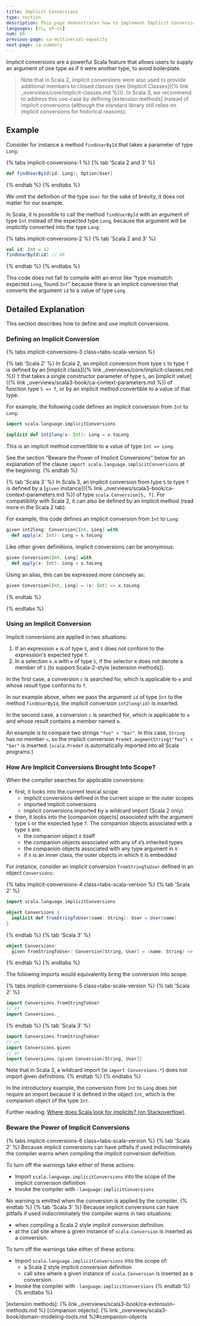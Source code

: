 ```yaml
---
title: Implicit Conversions
type: section
description: This page demonstrates how to implement Implicit Conversions in Scala.
languages: [ru, zh-cn]
num: 66
previous-page: ca-multiversal-equality
next-page: ca-summary
---
```


Implicit conversions are a powerful Scala feature that allows users to supply an argument
of one type as if it were another type, to avoid boilerplate.

> Note that in Scala 2, implicit conversions were also used to provide additional members
> to closed classes (see [Implicit Classes]({% link _overviews/core/implicit-classes.md %})).
> In Scala 3, we recommend to address this use-case by defining [extension methods] instead
> of implicit conversions (although the standard library still relies on implicit conversions
> for historical reasons).

## Example

Consider for instance a method `findUserById` that takes a parameter of type `Long`:

{% tabs implicit-conversions-1 %}
{% tab 'Scala 2 and 3' %}
~~~ scala
def findUserById(id: Long): Option[User]
~~~
{% endtab %}
{% endtabs %}

We omit the definition of the type `User` for the sake of brevity, it does not matter for
our example.

In Scala, it is possible to call the method `findUserById` with an argument of type `Int`
instead of the expected type `Long`, because the argument will be implicitly converted
into the type `Long`:

{% tabs implicit-conversions-2 %}
{% tab 'Scala 2 and 3' %}
~~~ scala
val id: Int = 42
findUserById(id) // OK
~~~
{% endtab %}
{% endtabs %}

This code does not fail to compile with an error like “type mismatch: expected `Long`,
found `Int`” because there is an implicit conversion that converts the argument `id`
to a value of type `Long`.

## Detailed Explanation

This section describes how to define and use implicit conversions.

### Defining an Implicit Conversion

{% tabs implicit-conversions-3 class=tabs-scala-version %}

{% tab 'Scala 2' %}
In Scala 2, an implicit conversion from type `S` to type `T` is defined by an
[implicit class]({% link _overviews/core/implicit-classes.md %}) `T` that takes
a single constructor parameter of type `S`, an
[implicit value]({% link _overviews/scala3-book/ca-context-parameters.md %}) of
function type `S => T`, or by an implicit method convertible to a value of that type.

For example, the following code defines an implicit conversion from `Int` to `Long`:

~~~ scala
import scala.language.implicitConversions

implicit def int2long(x: Int): Long = x.toLong
~~~

This is an implicit method convertible to a value of type `Int => Long`.

See the section “Beware the Power of Implicit Conversions” below for an
explanation of the clause `import scala.language.implicitConversions`
at the beginning.
{% endtab %}

{% tab 'Scala 3' %}
In Scala 3, an implicit conversion from type `S` to type `T` is defined by a
[`given` instance]({% link _overviews/scala3-book/ca-context-parameters.md %})
of type `scala.Conversion[S, T]`. For compatibility with Scala 2, it can also
be defined by an implicit method (read more in the Scala 2 tab).

For example, this code defines an implicit conversion from `Int` to `Long`:

```scala
given int2long: Conversion[Int, Long] with
  def apply(x: Int): Long = x.toLong
```

Like other given definitions, implicit conversions can be anonymous:

~~~ scala
given Conversion[Int, Long] with
  def apply(x: Int): Long = x.toLong
~~~

Using an alias, this can be expressed more concisely as:

```scala
given Conversion[Int, Long] = (x: Int) => x.toLong
```
{% endtab %}

{% endtabs %}

### Using an Implicit Conversion

Implicit conversions are applied in two situations:

1. If an expression `e` is of type `S`, and `S` does not conform to the expression's expected type `T`.
2. In a selection `e.m` with `e` of type `S`, if the selector `m` does not denote a member of `S`
   (to support Scala-2-style [extension methods]).

In the first case, a conversion `c` is searched for, which is applicable to `e` and whose result type conforms to `T`.

In our example above, when we pass the argument `id` of type `Int` to the method `findUserById`,
the implicit conversion `int2long(id)` is inserted.

In the second case, a conversion `c` is searched for, which is applicable to `e` and whose result contains a member named `m`.

An example is to compare two strings `"foo" < "bar"`. In this case, `String` has no member `<`, so the implicit conversion `Predef.augmentString("foo") < "bar"` is inserted. (`scala.Predef` is automatically imported into all Scala programs.)

### How Are Implicit Conversions Brought Into Scope?

When the compiler searches for applicable conversions:

- first, it looks into the current lexical scope
  - implicit conversions defined in the current scope or the outer scopes
  - imported implicit conversions
  - implicit conversions imported by a wildcard import (Scala 2 only)
- then, it looks into the [companion objects] _associated_ with the argument
  type `S` or the expected type `T`. The companion objects associated with
  a type `X` are:
  - the companion object `X` itself
  - the companion objects associated with any of `X`’s inherited types
  - the companion objects associated with any type argument in `X`
  - if `X` is an inner class, the outer objects in which it is embedded

For instance, consider an implicit conversion `fromStringToUser` defined in an
object `Conversions`:

{% tabs implicit-conversions-4 class=tabs-scala-version %}
{% tab 'Scala 2' %}
~~~ scala
import scala.language.implicitConversions

object Conversions {
  implicit def fromStringToUser(name: String): User = User(name)
}
~~~
{% endtab %}
{% tab 'Scala 3' %}
~~~ scala
object Conversions:
  given fromStringToUser: Conversion[String, User] = (name: String) => User(name)
~~~
{% endtab %}
{% endtabs %}

The following imports would equivalently bring the conversion into scope:

{% tabs implicit-conversions-5 class=tabs-scala-version %}
{% tab 'Scala 2' %}
~~~ scala
import Conversions.fromStringToUser
// or
import Conversions._
~~~
{% endtab %}
{% tab 'Scala 3' %}
~~~ scala
import Conversions.fromStringToUser
// or
import Conversions.given
// or
import Conversions.{given Conversion[String, User]}
~~~

Note that in Scala 3, a wildcard import (ie `import Conversions.*`) does not import given
definitions.
{% endtab %}
{% endtabs %}

In the introductory example, the conversion from `Int` to `Long` does not require an import
because it is defined in the object `Int`, which is the companion object of the type `Int`.

Further reading:
[Where does Scala look for implicits? (on Stackoverflow)](https://stackoverflow.com/a/5598107).

### Beware the Power of Implicit Conversions

{% tabs implicit-conversions-6 class=tabs-scala-version %}
{% tab 'Scala 2' %}
Because implicit conversions can have pitfalls if used indiscriminately the compiler warns when compiling the implicit conversion definition.

To turn off the warnings take either of these actions:

* Import `scala.language.implicitConversions` into the scope of the implicit conversion definition
* Invoke the compiler with `-language:implicitConversions`

No warning is emitted when the conversion is applied by the compiler.
{% endtab %}
{% tab 'Scala 3' %}
Because implicit conversions can have pitfalls if used indiscriminately the compiler warns in two situations:
- when compiling a Scala 2 style implicit conversion definition.
- at the call site where a given instance of `scala.Conversion` is inserted as a conversion.

To turn off the warnings take either of these actions:

- Import `scala.language.implicitConversions` into the scope of:
  - a Scala 2 style implicit conversion definition
  - call sites where a given instance of `scala.Conversion` is inserted as a conversion.
- Invoke the compiler with `-language:implicitConversions`
{% endtab %}
{% endtabs %}

[extension methods]: {% link _overviews/scala3-book/ca-extension-methods.md %}
[companion objects]: {% link _overviews/scala3-book/domain-modeling-tools.md %}#companion-objects
